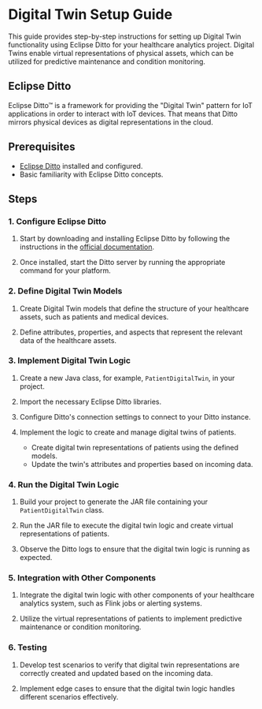 # Digital Twin Setup Guide

This guide provides step-by-step instructions for setting up Digital Twin functionality using Eclipse Ditto for your healthcare analytics project. Digital Twins enable virtual representations of physical assets, which can be utilized for predictive maintenance and condition monitoring.

## Eclipse Ditto

Eclipse Ditto™ is a framework for providing the "Digital Twin" pattern for IoT applications in order to interact with IoT devices. That means that Ditto mirrors physical devices as digital representations in the cloud.

## Prerequisites

- [Eclipse Ditto](https://www.eclipse.org/ditto/) installed and configured.
- Basic familiarity with Eclipse Ditto concepts.

## Steps

### 1. Configure Eclipse Ditto

1. Start by downloading and installing Eclipse Ditto by following the instructions in the [official documentation](https://www.eclipse.org/ditto/installation.html).

2. Once installed, start the Ditto server by running the appropriate command for your platform.

### 2. Define Digital Twin Models

1. Create Digital Twin models that define the structure of your healthcare assets, such as patients and medical devices.

2. Define attributes, properties, and aspects that represent the relevant data of the healthcare assets.

### 3. Implement Digital Twin Logic

1. Create a new Java class, for example, `PatientDigitalTwin`, in your project.

2. Import the necessary Eclipse Ditto libraries.

3. Configure Ditto's connection settings to connect to your Ditto instance.

4. Implement the logic to create and manage digital twins of patients.
   - Create digital twin representations of patients using the defined models.
   - Update the twin's attributes and properties based on incoming data.

### 4. Run the Digital Twin Logic

1. Build your project to generate the JAR file containing your `PatientDigitalTwin` class.

2. Run the JAR file to execute the digital twin logic and create virtual representations of patients.

3. Observe the Ditto logs to ensure that the digital twin logic is running as expected.

### 5. Integration with Other Components

1. Integrate the digital twin logic with other components of your healthcare analytics system, such as Flink jobs or alerting systems.

2. Utilize the virtual representations of patients to implement predictive maintenance or condition monitoring.

### 6. Testing

1. Develop test scenarios to verify that digital twin representations are correctly created and updated based on the incoming data.

2. Implement edge cases to ensure that the digital twin logic handles different scenarios effectively.
